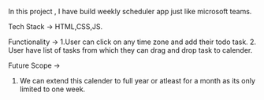 In this project , I have build weekly scheduler app just like microsoft teams.

Tech Stack -> HTML,CSS,JS.

Functionality -> 
 1.User can click on any time zone and add their todo task.
 2. User have list of tasks from which they can drag and drop task to calender.

Future Scope ->
 1. We can extend this calender to full year or atleast for a month as its only limited to one week.

